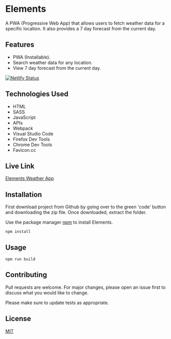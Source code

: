 # Elements
A PWA (Progressive Web App) that allows users to fetch weather data for a specific location. It also provides a 7 day forecast from the current day.

## Features
- PWA (Installable).
- Search weather data for any location.
- View 7 day forecast from the current day.

[![Netlify Status](https://api.netlify.com/api/v1/badges/e7ee6c7b-1483-462d-aeaf-c95dfd6e3f6e/deploy-status)](https://app.netlify.com/sites/elements-wa/deploys)

## Technologies Used
- HTML
- SASS
- JavaScript
- APIs
- Webpack
- Visual Studio Code
- Firefox Dev Tools
- Chrome Dev Tools
- Favicon.cc

## Live Link 
[Elements Weather App](https://elements-wa.netlify.app/)

## Installation

First download project from Github by going over to the green 'code' button and downloading the zip file. Once downloaded, extract the folder.

Use the package manager [npm](https://docs.npmjs.com/downloading-and-installing-node-js-and-npm) to install Elements.

```terminal
npm install
```

## Usage

```terminal
npm run build
```

## Contributing
Pull requests are welcome. For major changes, please open an issue first to discuss what you would like to change.

Please make sure to update tests as appropriate.

## License
[MIT](https://choosealicense.com/licenses/mit/)
